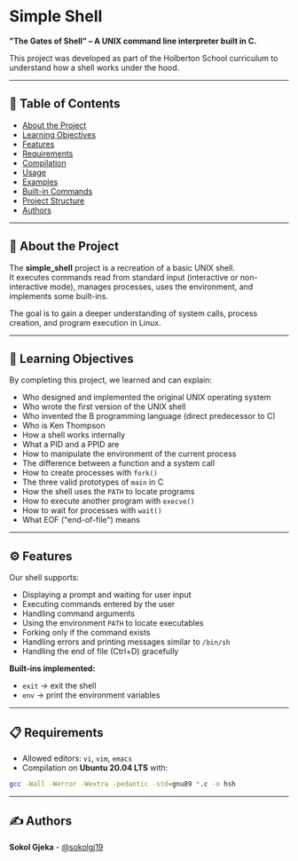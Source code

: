 # Simple Shell  
**"The Gates of Shell" – A UNIX command line interpreter built in C.**  

This project was developed as part of the Holberton School curriculum to understand how a shell works under the hood.  

---

## 📖 Table of Contents  
- [About the Project](#-about-the-project)  
- [Learning Objectives](#-learning-objectives)  
- [Features](#-features)  
- [Requirements](#-requirements)  
- [Compilation](#-compilation)  
- [Usage](#-usage)  
- [Examples](#-examples)  
- [Built-in Commands](#-built-in-commands)  
- [Project Structure](#-project-structure)  
- [Authors](#-authors)  

---

## 🔎 About the Project  
The **simple_shell** project is a recreation of a basic UNIX shell.  
It executes commands read from standard input (interactive or non-interactive mode), manages processes, uses the environment, and implements some built-ins.  

The goal is to gain a deeper understanding of system calls, process creation, and program execution in Linux.  

---

## 🎯 Learning Objectives  
By completing this project, we learned and can explain:  

- Who designed and implemented the original UNIX operating system  
- Who wrote the first version of the UNIX shell  
- Who invented the B programming language (direct predecessor to C)  
- Who is Ken Thompson  
- How a shell works internally  
- What a PID and a PPID are  
- How to manipulate the environment of the current process  
- The difference between a function and a system call  
- How to create processes with `fork()`  
- The three valid prototypes of `main` in C  
- How the shell uses the `PATH` to locate programs  
- How to execute another program with `execve()`  
- How to wait for processes with `wait()`  
- What EOF ("end-of-file") means  

---

## ⚙️ Features  
Our shell supports:  

- Displaying a prompt and waiting for user input  
- Executing commands entered by the user  
- Handling command arguments  
- Using the environment `PATH` to locate executables  
- Forking only if the command exists  
- Handling errors and printing messages similar to `/bin/sh`  
- Handling the end of file (Ctrl+D) gracefully  

**Built-ins implemented:**  
- `exit` → exit the shell  
- `env` → print the environment variables  

---

## 📋 Requirements  
- Allowed editors: `vi`, `vim`, `emacs`  
- Compilation on **Ubuntu 20.04 LTS** with:  

```bash
gcc -Wall -Werror -Wextra -pedantic -std=gnu89 *.c -o hsh
```

---

## ✍️ Authors  
**Sokol Gjeka** - [@sokolgj19](https://github.com/sokolgj19)